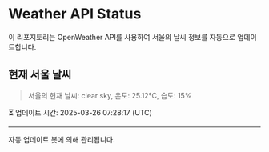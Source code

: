 
# Weather API Status

이 리포지토리는 OpenWeather API를 사용하여 서울의 날씨 정보를 자동으로 업데이트합니다.

## 현재 서울 날씨
> 서울의 현재 날씨: clear sky, 온도: 25.12°C, 습도: 15%

⏳ 업데이트 시간: 2025-03-26 07:28:17 (UTC)

---
자동 업데이트 봇에 의해 관리됩니다.
